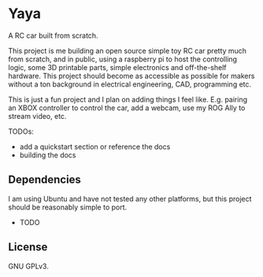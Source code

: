 # Yaya

A RC car built from scratch.

This project is me building an open source simple toy RC car pretty much from scratch,
and in public, using a raspberry pi to host the controlling logic, some 3D printable 
parts, simple electronics and off-the-shelf hardware. This project should become as 
accessible as possible for makers without a ton background in electrical engineering, 
CAD, programming etc.

This is just a fun project and I plan on adding things I feel like. E.g. pairing an
XBOX controller to control the car, add a webcam, use my ROG Ally to stream video, etc.

TODOs:
* add a quickstart section or reference the docs
* building the docs

## Dependencies

I am using Ubuntu and have not tested any other platforms, but this project should be reasonably simple to port.

* TODO

## License

GNU GPLv3.
